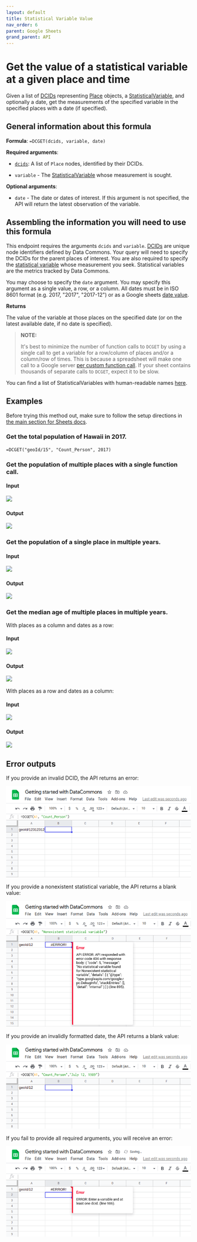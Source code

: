 ```yaml
---
layout: default
title: Statistical Variable Value
nav_order: 6
parent: Google Sheets
grand_parent: API
---
```


# Get the value of a statistical variable at a given place and time

Given a list of [DCIDs](/glossary.html) representing [Place](https://datacommons.org/browser/Place) objects, a [StatisticalVariable](https://datacommons.org/browser/StatisticalVariable), and optionally a date, get the measurements of the specified variable in the specified places with a date (if specified).

## General information about this formula

**Formula**: `=DCGET(dcids, variable, date)`

**Required arguments**:

*   [`dcids`](/glossary.html): A list of `Place` nodes, identified by their DCIDs.

*   `variable` - The [StatisticalVariable](/glossary.html) whose measurement is sought.

**Optional arguments**:

*   `date` - The date or dates of interest. If this argument is not specified, the API will return the latest observation of the variable.

## Assembling the information you will need to use this formula

This endpoint requires the arguments `dcids` and `variable`. [DCIDs](/glossary.html) are unique node identifiers defined by Data Commons. Your query will need to specify the DCIDs for the parent places of interest. You are also required to specify the [statistical variable](/glossary.html) whose measurement you seek. Statistical variables are the metrics tracked by Data Commons.

You may choose to specify the `date` argument. You may specify this argument as a single value, a row, or a column. All dates must be in ISO 8601 format (e.g. 2017, "2017", "2017-12") or as a Google sheets [date value](https://support.google.com/docs/answer/3092969?hl=en).

**Returns**

The value of the variable at those places on the specified date (or on the latest available date, if no date is specified).

>  **NOTE:**
>
>  It's best to minimize the number of function calls to `DCGET` by using a single call to get a variable for a row/column of places and/or a column/row of times. This is because a spreadsheet will make one call to a Google server [per custom function call](https://developers.google.com/apps-script/guides/sheets/functions#optimization). If your sheet contains thousands of separate calls to `DCGET`, expect it to be slow.

You can find a list of StatisticalVariables with human-readable names [here](/statistical_variables.html).

## Examples

Before trying this method out, make sure to follow the setup directions in [the main section for Sheets docs](/api/sheets/index.html).

### Get the total population of Hawaii in 2017.

```
=DCGET("geoId/15", "Count_Person", 2017)
```

### Get the population of multiple places with a single function call.

#### Input

![](/assets/images/sheets/sheets_get_variable_input.png)

#### Output

![](/assets/images/sheets/sheets_get_variable_output.png)

### Get the population of a single place in multiple years.

#### Input

![](/assets/images/sheets/sheets_get_variable_one_place_multiple_years_input.png)

#### Output

![](/assets/images/sheets/sheets_get_variable_one_place_multiple_years_output.png)

### Get the median age of multiple places in multiple years.

With places as a column and dates as a row:

#### Input

![](/assets/images/sheets/sheets_get_variable_places_column_years_row_input.png)

#### Output

![](/assets/images/sheets/sheets_get_variable_places_column_years_row_output.png)

With places as a row and dates as a column:

#### Input

![](/assets/images/sheets/sheets_get_variable_places_row_years_column_input.png)

#### Output

![](/assets/images/sheets/sheets_get_variable_places_row_years_column_output.png)

## Error outputs

If you provide an invalid DCID, the API returns an error:

![](/assets/images/sheets/sheets_get_variable_nonexistent_dcid.png)

If you provide a nonexistent statistical variable, the API returns a blank value:

![](/assets/images/sheets/sheets_get_variable_nonexistent_statvar.png)

If you provide an invalidly formatted date, the API returns a blank value:

![](/assets/images/sheets/sheets_get_variable_incorrect_date.png)

If you fail to provide all required arguments, you will receive an error:

![](/assets/images/sheets/sheets_get_variable_incorrect_args.png)
